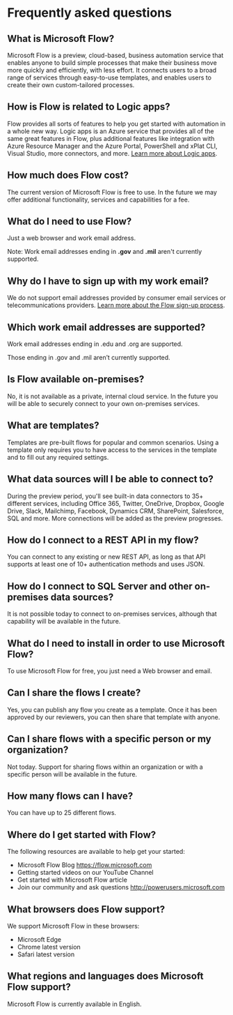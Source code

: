 <properties
	pageTitle="Frequently asked questions | Microsoft Flow"
	description="Answers to all of the common questions about Microsoft Flow"
	services=""
	suite="powerapps"
	documentationCenter="na"
	authors="stepsic-microsoft-com"
	manager="erikre"
	editor=""
	tags=""/>

<tags
   ms.service="flow"
   ms.devlang="na"
   ms.topic="article"
   ms.tgt_pltfrm="na"
   ms.workload="na"
   ms.date="04/20/2016"
   ms.author="stepsic"/>
   
# Frequently asked questions

## What is Microsoft Flow?
Microsoft Flow is a preview, cloud-based, business automation service that enables anyone to build simple processes that make their business move more quickly and efficiently, with less effort. It connects users to a broad range of services through easy-to-use templates, and enables users to create their own custom-tailored processes.

## How is Flow is related to Logic apps?
Flow provides all sorts of features to help you get started with automation in a whole new way. Logic apps is an Azure service that provides all of the same great features in Flow, plus additional features like integration with Azure Resource Manager and the Azure Portal, PowerShell and xPlat CLI, Visual Studio, more connectors, and more. [Learn more about Logic apps](https://azure.microsoft.com/services/app-service/logic/).
   
## How much does Flow cost?
The current version of Microsoft Flow  is free to use. In the future we may offer additional functionality, services and capabilities for a fee. 

## What do I need to use Flow?
Just a web browser and work email address.

Note: Work email addresses ending in **.gov** and **.mil** aren't currently supported.

## Why do I have to sign up with my work email?
We do not support email addresses provided by consumer email services or telecommunications providers. [Learn more about the Flow sign-up process](sign-up-sign-in.md).

## Which work email addresses are supported?
Work email addresses ending in .edu and .org are supported.

Those ending in .gov and .mil aren’t currently supported.

## Is Flow available on-premises?
No, it is not available as a private, internal cloud service. In the future you will be able to securely connect to your own on-premises services.

## What are templates?
Templates are pre-built flows for popular and common scenarios.  Using a template only requires you to have access to the services in the template and to fill out any required settings.

## What data sources will I be able to connect to?
During the preview period, you'll see built-in data connectors to 35+ different services, including Office 365, Twitter, OneDrive, Dropbox, Google Drive, Slack, Mailchimp, Facebook, Dynamics CRM, SharePoint, Salesforce, SQL and more. More connections will be added as the preview progresses.

## How do I connect to a REST API in my flow?
You can connect to any existing or new REST API, as long as that API supports at least one of 10+ authentication methods and uses JSON.

## How do I connect to SQL Server and other on-premises data sources?
It is not possible today to connect to on-premises services, although that capability will be available in the future.

## What do I need to install in order to use Microsoft Flow?
To use Microsoft Flow for free, you just need a Web browser and email.

## Can I share the flows I create?
Yes, you can publish any flow you create as a template. Once it has been approved by our reviewers, you can then share that template with anyone.

## Can I share flows with a specific person or my organization?
Not today. Support for sharing flows within an organization or with a specific person will be available in the future.

## How many flows can I have?
You can have up to 25 different flows.

## Where do I get started with Flow?
The following resources are available to help get your started:
- Microsoft Flow Blog  https://flow.microsoft.com
- Getting started videos on our YouTube Channel
- Get started with Microsoft Flow article
- Join our community and ask questions  http://powerusers.microsoft.com  

## What browsers does Flow support?
We support Microsoft Flow in these browsers:
- Microsoft Edge
- Chrome latest version
- Safari latest version

## What regions and languages does Microsoft Flow support?
Microsoft Flow is currently available in English.
